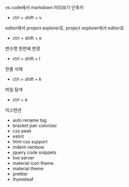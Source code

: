 vs code에서 markdown 미리보기 단축키

- ctrl + shift + v

editor에서 project explorer로, project explorer에서 editor로

- ctrl + shift + e

변수명 한번에 변경

- ctrl + shift + l

한줄 삭제

- ctrl + shift + k

파일 탐색

- ctrl + e

익스텐션

- auto rename tag
- bracket pair colorizer
- css peek
- eslint
- html css support
- indent-rainbow
- jquery code snippets
- live server
- material icon theme
- material theme
- prettier
- thymeleaf
